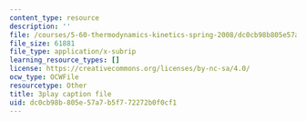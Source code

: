 ```yaml
---
content_type: resource
description: ''
file: /courses/5-60-thermodynamics-kinetics-spring-2008/dc0cb98b805e57a7b5f772272b0f0cf1_6LYuK8qI0_s.vtt
file_size: 61881
file_type: application/x-subrip
learning_resource_types: []
license: https://creativecommons.org/licenses/by-nc-sa/4.0/
ocw_type: OCWFile
resourcetype: Other
title: 3play caption file
uid: dc0cb98b-805e-57a7-b5f7-72272b0f0cf1
---
```

